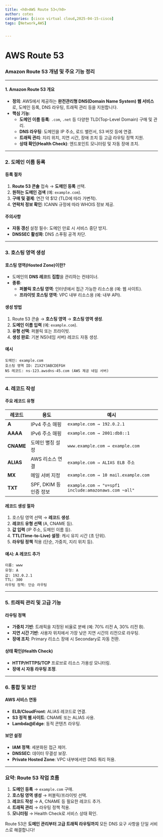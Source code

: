 ```yaml
---
title: <h0>AWS Route 53</h0>
author: cotes 
categories: [cisco virtual cloud,2025-04-15-cisco]
tags: [Network,AWS]


---
```


# AWS Route 53

### **Amazon Route 53 개념 및 주요 기능 정리**

---

#### **1. Amazon Route 53 개요**
- **정의**: AWS에서 제공하는 **완전관리형 DNS(Domain Name System) 웹 서비스**로, 도메인 등록, DNS 라우팅, 트래픽 관리 등을 지원합니다.
- **핵심 기능**:
  - **도메인 이름 등록**: `.com`, `.net` 등 다양한 TLD(Top-Level Domain) 구매 및 관리.
  - **DNS 라우팅**: 도메인을 IP 주소, 로드 밸런서, S3 버킷 등에 연결.
  - **트래픽 관리**: 지리 위치, 지연 시간, 장애 조치 등 고급 라우팅 정책 지원.
  - **상태 확인(Health Check)**: 엔드포인트 모니터링 및 자동 장애 조치.

---

### **2. 도메인 이름 등록**
#### **등록 절차**
1. **Route 53 콘솔** 접속 → **도메인 등록** 선택.
2. **원하는 도메인 검색** (예: `example.com`).
3. **구매 및 결제**: 연간 약 $12 (TLD에 따라 가변적).
4. **연락처 정보 확인**: ICANN 규정에 따라 WHOIS 정보 제공.

#### **주의사항**
- **자동 갱신** 설정 필수: 도메인 만료 시 서비스 중단 방지.
- **DNSSEC 활성화**: DNS 스푸핑 공격 차단.

---

### **3. 호스팅 영역 생성**
#### **호스팅 영역(Hosted Zone)이란?**
- 도메인의 **DNS 레코드 집합**을 관리하는 컨테이너.
- **종류**:
  - **퍼블릭 호스팅 영역**: 인터넷에서 접근 가능한 리소스용 (예: 웹 사이트).
  - **프라이빗 호스팅 영역**: VPC 내부 리소스용 (예: 내부 API).

#### **생성 방법**
1. Route 53 콘솔 → **호스팅 영역** → **호스팅 영역 생성**.
2. **도메인 이름 입력** (예: `example.com`).
3. **유형 선택**: 퍼블릭 또는 프라이빗.
4. **생성 완료**: 기본 NS(네임 서버) 레코드 자동 생성.

#### **예시**
```plaintext
도메인: example.com
호스팅 영역 ID: Z1X2Y3ABCDEFGH
NS 레코드: ns-123.awsdns-45.com (AWS 제공 네임 서버)
```

---

### **4. 레코드 작성**
#### **주요 레코드 유형**
| **레코드** | **용도**               | **예시**                                            |
| ---------- | ---------------------- | --------------------------------------------------- |
| **A**      | IPv4 주소 매핑         | `example.com → 192.0.2.1`                           |
| **AAAA**   | IPv6 주소 매핑         | `example.com → 2001:db8::1`                         |
| **CNAME**  | 도메인 별칭 설정       | `www.example.com → example.com`                     |
| **ALIAS**  | AWS 리소스 연결        | `example.com → ALIAS ELB 주소`                      |
| **MX**     | 메일 서버 지정         | `example.com → 10 mail.example.com`                 |
| **TXT**    | SPF, DKIM 등 인증 정보 | `example.com → "v=spf1 include:amazonaws.com ~all"` |

#### **레코드 생성 절차**
1. 호스팅 영역 선택 → **레코드 생성**.
2. **레코드 유형 선택** (A, CNAME 등).
3. **값 입력** (IP 주소, 도메인 이름 등).
4. **TTL(Time-to-Live) 설정**: 캐시 유지 시간 (초 단위).
5. **라우팅 정책** 적용 (단순, 가중치, 지리 위치 등).

#### **예시: A 레코드 추가**
```plaintext
이름: www
유형: A
값: 192.0.2.1
TTL: 300
라우팅 정책: 단순 라우팅
```

---

### **5. 트래픽 관리 및 고급 기능**
#### **라우팅 정책**
- **가중치 기반**: 트래픽을 지정된 비율로 분배 (예: 70% 리전 A, 30% 리전 B).
- **지연 시간 기반**: 사용자 위치에서 가장 낮은 지연 시간의 리전으로 라우팅.
- **장애 조치**: Primary 리소스 장애 시 Secondary로 자동 전환.

#### **상태 확인(Health Check)**
- **HTTP/HTTPS/TCP** 프로브로 리소스 가용성 모니터링.
- **장애 시 자동 라우팅 조정**.

---

### **6. 통합 및 보안**
#### **AWS 서비스 연동**
- **ELB/CloudFront**: ALIAS 레코드로 연결.
- **S3 정적 웹 사이트**: CNAME 또는 ALIAS 사용.
- **Lambda@Edge**: 동적 콘텐츠 라우팅.

#### **보안 설정**
- **IAM 정책**: 세분화된 접근 제어.
- **DNSSEC**: 데이터 무결성 보장.
- **Private Hosted Zone**: VPC 내부에서만 DNS 쿼리 허용.

---

### **요약: Route 53 작업 흐름**
1. **도메인 등록** → `example.com` 구매.
2. **호스팅 영역 생성** → 퍼블릭/프라이빗 선택.
3. **레코드 작성** → A, CNAME 등 필요한 레코드 추가.
4. **트래픽 관리** → 라우팅 정책 적용.
5. **모니터링** → Health Check로 서비스 상태 확인.

Route 53은 **도메인 관리부터 고급 트래픽 라우팅까지** 모든 DNS 요구 사항을 단일 서비스로 해결합니다!